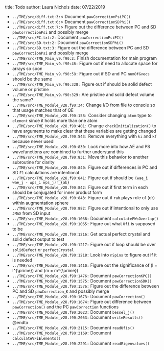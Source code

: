 title: Todo
author: Laura Nichols
date: 07/22/2019

* `../TME/src/diff.txt:3:`< Document `pawCorrectionPsiPC()`
* `../TME/src/diff.txt:6:`> Document `pawCorrectionSDPhi()`
* `../TME/src/diff.txt:7:`> Figure out the difference between PC and SD `pawCorrectionPsi` and possibly merge
* `../TME/src/PC.txt:2:` Document `pawCorrectionPsiPC()`
* `../TME/src/SD.txt:2:` Document `pawCorrectionSDPhi()`
* `../TME/src/SD.txt:3:` Figure out the difference between PC and SD `pawCorrectionPsi` and possibly merge
* `../TME/src/TME_Main_v9.f90:2:` Finish documentation for main program
* `../TME/src/TME_Main_v9.f90:46:` Figure out if need to allocate space for arrays so soon
* `../TME/src/TME_Main_v9.f90:58:` Figure out if SD and PC `numOfGvecs` should be the same
* `../TME/src/TME_Main_v9.f90:328:` Figure out if should be solid defect volume or pristine
* `../TME/src/TME_Main_v9.f90:329:` Are pristine and solid defect volume the same?
* `../TME/src/TME_Module_v28.f90:34:` Change I/O from file to console so that usage matches that of QE
* `../TME/src/TME_Module_v28.f90:158:` Consider changing `atom` type to `element` since it holds more than one atom
* `../TME/src/TME_Module_v28.f90:401:` Change `checkInitialization()` to have arguments to make clear that these variables are getting changed
* `../TME/src/TME_Module_v28.f90:543:` Remove everything with `ki` and `kf` because never used
* `../TME/src/TME_Module_v28.f90:830:` Look more into how AE and PS wavefunctions are combined to further understand this
* `../TME/src/TME_Module_v28.f90:831:` Move this behavior to another subroutine for clarity
* `../TME/src/TME_Module_v28.f90:840:` Figure out if differences in PC and SD `F1` calculations are intentional
* `../TME/src/TME_Module_v28.f90:841:` Figure out if should be `(wae_i wae_j - wps_i wps_j)r_{ab}`
* `../TME/src/TME_Module_v28.f90:842:` Figure out if first term in each should be conjugated for inner product form
* `../TME/src/TME_Module_v28.f90:843:` Figure out if `rab` plays role of \(dr\) within augmentation sphere
* `../TME/src/TME_Module_v28.f90:882:` Figure out if intentional to only use `JMAX` from SD input
* `../TME/src/TME_Module_v28.f90:1038:` Document `calculatePWsOverlap()`
* `../TME/src/TME_Module_v28.f90:1065:` Figure out what `Ufi` is supposed to be
* `../TME/src/TME_Module_v28.f90:1216:` Get actual perfect crystal and solid defect output to test
* `../TME/src/TME_Module_v28.f90:1217:` Figure out if loop should be over `solidDefect` or `perfectCrystal`
* `../TME/src/TME_Module_v28.f90:1218:` Look into `nSpins` to figure out if it is needed
* `../TME/src/TME_Module_v28.f90:1410:` Figure out the significance of \(l = l^{\prime}\) and \(m = m^{\prime}\)
* `../TME/src/TME_Module_v28.f90:1476:` Document `pawCorrectionKPC()`
* `../TME/src/TME_Module_v28.f90:1575:` Document `pawCorrectionSDK()`
* `../TME/src/TME_Module_v28.f90:1576:` Figure out the difference between PC and SD `pawCorrection_K` and possibly merge
* `../TME/src/TME_Module_v28.f90:1673:` Document `pawCorrection()`
* `../TME/src/TME_Module_v28.f90:1674:` Figure out difference between `pawCorrection()` and the PC `pawCorrection` functions
* `../TME/src/TME_Module_v28.f90:2023:` Document `bessel_j()`
* `../TME/src/TME_Module_v28.f90:2053:` Document `writeResults()` @endto
* `../TME/src/TME_Module_v28.f90:2115:` Document `readUfis()`
* `../TME/src/TME_Module_v28.f90:2169:` Document `calculateVFiElements()`
* `../TME/src/TME_Module_v28.f90:2291:` Document `readEigenvalues()`
